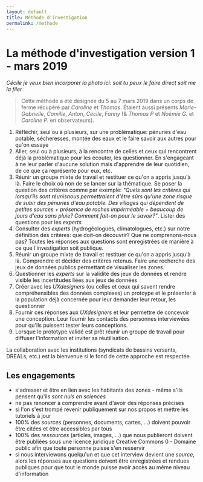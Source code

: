 ```yaml
---
layout: default
title: Méthode d'investigation
permalink: /methode
---
```


# La méthode d'investigation version 1 - mars 2019

*Cécile je veux bien incorporer la photo ici: soit tu peux le faire direct soit me la filer*

> Cette méthode a été designée du 5 au 7 mars 2019 dans un corps de ferme récupéré par *Caroline* et *Thomas*. Étaient aussi présents *Marie-Gabrielle*, *Camille*, *Anton*, *Cécile*, *Fanny* (& *Thomas P* et *Noémie G.* et *Caroline P.* en observateurs).

1. Réfléchir, seul ou à plusieurs, sur une problématique: pénuries d'eau potable, sécheresses, montée des eaux et le faire savoir aux autres pour qu'on essaye 
2. Aller, seul ou à plusieurs, à la rencontre de celles et ceux qui rencontrent déjà la problématique pour les écouter, les questionner. En s'engageant à ne leur parler d'aucune solution mais d'apprendre de leur quotidien, de ce que ça représente pour eux, etc. 
3. Réunir un groupe mixte de travail et restituer ce qu'on a appris jusqu'à là. Faire le choix où non de se lancer sur la thématique. Se poser la question des critères comme par exemple: *"Quels sont les critères qui lorsqu'ils sont réunisnous permettraient d'être sûrs qu'une zone risque de subir des pénuries d'eau potable. Des villages qui dépendent de petites sources + présence de roches impérméable + beaucoup de jours d'eau sans pluie? Comment fait-on pour le savoir?"*. Lister des questions pour les *experts*
4. Consulter des *experts* (hydrogéologues, climatologues, etc.) sur notre définition des critères: que doit-on découvrir? Que ne comprenons-nous pas? Toutes les réponses aux questions sont enregistrées de manière à ce que l'investigation soit publique.
5. Réunir un groupe mixte de travail et restituer ce qu'on a appris jusqu'à là. Comprendre et décider des critères retenus. Faire une recherche des jeux de données publics permettant de visualiser les zones.
6. Questionner les *experts* sur la validité des jeux de données et rendre visible les incertitudes liées aux jeux de données
7. Créer avec les *UXdesigners* (ou celles et ceux qui savent rendre compréhensibles des données complexes) un protoype et le présenter à la population déjà concernée pour leur demander leur retour, les questionner
8. Fournir ces réponses aux *UXdesigners* et leur permettre de concevoir une conception. Leur fournir les contacts des personnes interviewées pour qu'ils puissent tester leurs conceptions. 
9. Lorsque le prototype validé est prêt réunir un groupe de travail pour diffuser l'information et inviter sa réutilisation.

La collaboration avec les institutions (syndicats de bassins versants, DREALs, etc.) est la bienvenue si le fond de cette approche est respectée.

Les engagements
---

* s'adresser et être en lien avec les habitants des zones - même s'ils pensent qu'ils *sont nuls en sciences* 
* ne pas renoncer à comprendre avant d'avoir des réponses précises
* si l'on s'est trompé revenir publiquement sur nos propos et mettre les tutoriels à jour
* 100% des *sources* (personnes, documents, cartes, ...) doivent pouvoir être citées et être accessibles par tous
* 100% des *ressources* (articles, images, ...) que nous publieront doivent être publiées sous une licence juridique Creative Commons 0 - Domaine public afin que toute personne puisse s'en resservir
* si nous interviewons quelqu'un et que cet interview devient une *source*, alors les réponses aux questions doivent être enregistrées et rendues publiques pour que tout le monde puisse avoir accès au même niveau d'information











